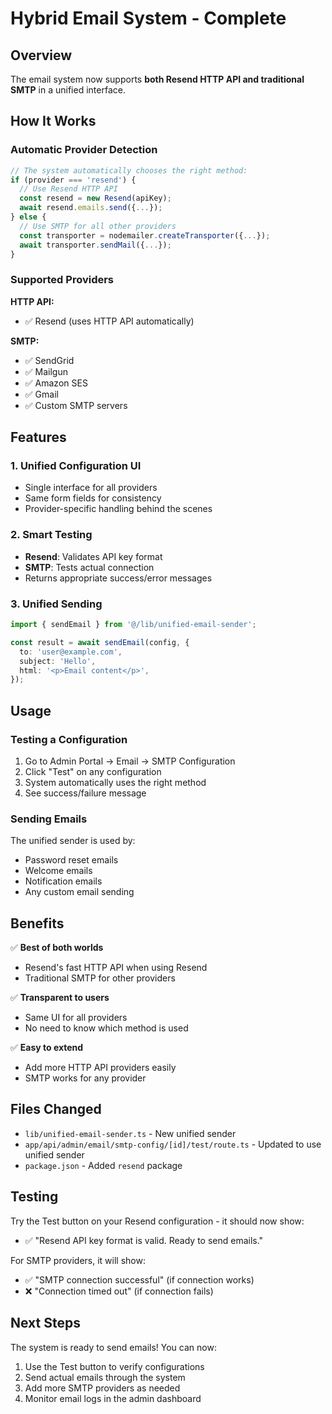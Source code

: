 # Hybrid Email System - Complete

## Overview

The email system now supports **both Resend HTTP API and traditional SMTP** in a unified interface.

## How It Works

### Automatic Provider Detection
```typescript
// The system automatically chooses the right method:
if (provider === 'resend') {
  // Use Resend HTTP API
  const resend = new Resend(apiKey);
  await resend.emails.send({...});
} else {
  // Use SMTP for all other providers
  const transporter = nodemailer.createTransporter({...});
  await transporter.sendMail({...});
}
```

### Supported Providers

**HTTP API:**
- ✅ Resend (uses HTTP API automatically)

**SMTP:**
- ✅ SendGrid
- ✅ Mailgun  
- ✅ Amazon SES
- ✅ Gmail
- ✅ Custom SMTP servers

## Features

### 1. Unified Configuration UI
- Single interface for all providers
- Same form fields for consistency
- Provider-specific handling behind the scenes

### 2. Smart Testing
- **Resend**: Validates API key format
- **SMTP**: Tests actual connection
- Returns appropriate success/error messages

### 3. Unified Sending
```typescript
import { sendEmail } from '@/lib/unified-email-sender';

const result = await sendEmail(config, {
  to: 'user@example.com',
  subject: 'Hello',
  html: '<p>Email content</p>',
});
```

## Usage

### Testing a Configuration

1. Go to Admin Portal → Email → SMTP Configuration
2. Click "Test" on any configuration
3. System automatically uses the right method
4. See success/failure message

### Sending Emails

The unified sender is used by:
- Password reset emails
- Welcome emails  
- Notification emails
- Any custom email sending

## Benefits

✅ **Best of both worlds**
- Resend's fast HTTP API when using Resend
- Traditional SMTP for other providers

✅ **Transparent to users**
- Same UI for all providers
- No need to know which method is used

✅ **Easy to extend**
- Add more HTTP API providers easily
- SMTP works for any provider

## Files Changed

- `lib/unified-email-sender.ts` - New unified sender
- `app/api/admin/email/smtp-config/[id]/test/route.ts` - Updated to use unified sender
- `package.json` - Added `resend` package

## Testing

Try the Test button on your Resend configuration - it should now show:
- ✅ "Resend API key format is valid. Ready to send emails."

For SMTP providers, it will show:
- ✅ "SMTP connection successful" (if connection works)
- ❌ "Connection timed out" (if connection fails)

## Next Steps

The system is ready to send emails! You can now:
1. Use the Test button to verify configurations
2. Send actual emails through the system
3. Add more SMTP providers as needed
4. Monitor email logs in the admin dashboard
